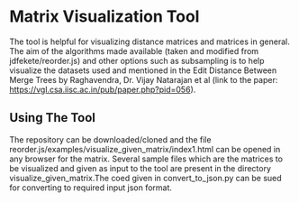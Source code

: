 # Matrix Visualization Tool
The tool is helpful for visualizing distance matrices and matrices in general. The aim of the algorithms made available (taken and modified from jdfekete/reorder.js) and other options such as subsampling is to help visualize the datasets used and mentioned in the Edit Distance Between Merge Trees by Raghavendra, Dr. Vijay Natarajan et al (link to the paper: https://vgl.csa.iisc.ac.in/pub/paper.php?pid=056). 
## Using The Tool
The repository can be downloaded/cloned and the file reorder.js/examples/visualize_given_matrix/index1.html can be opened in any browser for the matrix. Several sample files which are the matrices to be visualized and given as input to the tool are present in the directory visualize_given_matrix.The coed given in convert_to_json.py can be sued for converting to required input json format.
